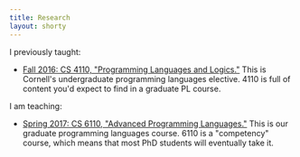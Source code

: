 ```yaml
---
title: Research
layout: shorty
---
```

I previously taught:

* [Fall 2016: CS 4110, "Programming Languages and Logics."](https://www.cs.cornell.edu/Courses/cs4110/2016fa/)
  This is Cornell's undergraduate programming languages elective. 4110 is full of content you'd expect to find in a graduate PL course.

I am teaching:

* [Spring 2017: CS 6110, "Advanced Programming Languages."](http://www.cs.cornell.edu/courses/cs6110/2017sp/)
  This is our graduate programming languages course. 6110 is a "competency" course, which means that most PhD students will eventually take it.
